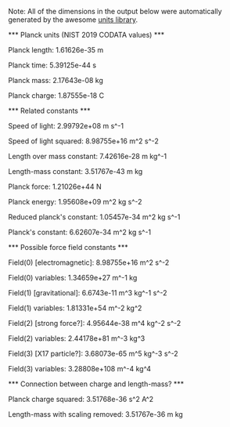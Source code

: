 Note: All of the dimensions in the output below were automatically generated by the awesome [units library](https://github.com/nholthaus/units).

*** Planck units (NIST 2019 CODATA values) ***


Planck length: 1.61626e-35 m


Planck time: 5.39125e-44 s


Planck mass: 2.17643e-08 kg


Planck charge: 1.87555e-18 C


*** Related constants ***


Speed of light: 2.99792e+08 m s^-1


Speed of light squared: 8.98755e+16 m^2 s^-2


Length over mass constant: 7.42616e-28 m kg^-1


Length-mass constant: 3.51767e-43 m kg


Planck force: 1.21026e+44 N


Planck energy: 1.95608e+09 m^2 kg s^-2


Reduced planck's constant: 1.05457e-34 m^2 kg s^-1


Planck's constant: 6.62607e-34 m^2 kg s^-1


*** Possible force field constants ***


Field(0) [electromagnetic]: 8.98755e+16 m^2 s^-2


Field(0) variables: 1.34659e+27 m^-1 kg


Field(1) [gravitational]: 6.6743e-11 m^3 kg^-1 s^-2


Field(1) variables: 1.81331e+54 m^-2 kg^2


Field(2) [strong force?]: 4.95644e-38 m^4 kg^-2 s^-2


Field(2) variables: 2.44178e+81 m^-3 kg^3


Field(3) [X17 particle?]: 3.68073e-65 m^5 kg^-3 s^-2


Field(3) variables: 3.28808e+108 m^-4 kg^4


*** Connection between charge and length-mass? ***


Planck charge squared: 3.51768e-36 s^2 A^2


Length-mass with scaling removed: 3.51767e-36 m kg

